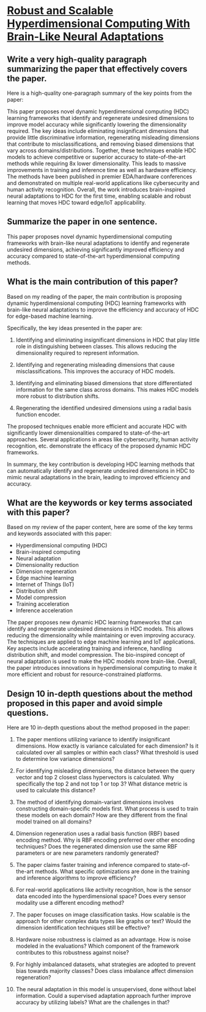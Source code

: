 # [Robust and Scalable Hyperdimensional Computing With Brain-Like Neural   Adaptations](https://arxiv.org/abs/2311.07705)

## Write a very high-quality paragraph summarizing the paper that effectively covers the paper.

 Here is a high-quality one-paragraph summary of the key points from the paper:

This paper proposes novel dynamic hyperdimensional computing (HDC) learning frameworks that identify and regenerate undesired dimensions to improve model accuracy while significantly lowering the dimensionality required. The key ideas include eliminating insignificant dimensions that provide little discriminative information, regenerating misleading dimensions that contribute to misclassifications, and removing biased dimensions that vary across domains/distributions. Together, these techniques enable HDC models to achieve competitive or superior accuracy to state-of-the-art methods while requiring 8x lower dimensionality. This leads to massive improvements in training and inference time as well as hardware efficiency. The methods have been published in premier EDA/hardware conferences and demonstrated on multiple real-world applications like cybersecurity and human activity recognition. Overall, the work introduces brain-inspired neural adaptations to HDC for the first time, enabling scalable and robust learning that moves HDC toward edge/IoT applicability.


## Summarize the paper in one sentence.

 This paper proposes novel dynamic hyperdimensional computing frameworks with brain-like neural adaptations to identify and regenerate undesired dimensions, achieving significantly improved efficiency and accuracy compared to state-of-the-art hyperdimensional computing methods.


## What is the main contribution of this paper?

 Based on my reading of the paper, the main contribution is proposing dynamic hyperdimensional computing (HDC) learning frameworks with brain-like neural adaptations to improve the efficiency and accuracy of HDC for edge-based machine learning. 

Specifically, the key ideas presented in the paper are:

1) Identifying and eliminating insignificant dimensions in HDC that play little role in distinguishing between classes. This allows reducing the dimensionality required to represent information.

2) Identifying and regenerating misleading dimensions that cause misclassifications. This improves the accuracy of HDC models. 

3) Identifying and eliminating biased dimensions that store differentiated information for the same class across domains. This makes HDC models more robust to distribution shifts.

4) Regenerating the identified undesired dimensions using a radial basis function encoder.

The proposed techniques enable more efficient and accurate HDC with significantly lower dimensionalities compared to state-of-the-art approaches. Several applications in areas like cybersecurity, human activity recognition, etc. demonstrate the efficacy of the proposed dynamic HDC frameworks.

In summary, the key contribution is developing HDC learning methods that can automatically identify and regenerate undesired dimensions in HDC to mimic neural adaptations in the brain, leading to improved efficiency and accuracy.


## What are the keywords or key terms associated with this paper?

 Based on my review of the paper content, here are some of the key terms and keywords associated with this paper:

- Hyperdimensional computing (HDC)
- Brain-inspired computing
- Neural adaptation
- Dimensionality reduction
- Dimension regeneration 
- Edge machine learning
- Internet of Things (IoT)
- Distribution shift
- Model compression
- Training acceleration
- Inference acceleration

The paper proposes new dynamic HDC learning frameworks that can identify and regenerate undesired dimensions in HDC models. This allows reducing the dimensionality while maintaining or even improving accuracy. The techniques are applied to edge machine learning and IoT applications. Key aspects include accelerating training and inference, handling distribution shift, and model compression. The bio-inspired concept of neural adaptation is used to make the HDC models more brain-like. Overall, the paper introduces innovations in hyperdimensional computing to make it more efficient and robust for resource-constrained platforms.


## Design 10 in-depth questions about the method proposed in this paper and avoid simple questions.

 Here are 10 in-depth questions about the method proposed in the paper:

1. The paper mentions utilizing variance to identify insignificant dimensions. How exactly is variance calculated for each dimension? Is it calculated over all samples or within each class? What threshold is used to determine low variance dimensions?

2. For identifying misleading dimensions, the distance between the query vector and top 2 closest class hypervectors is calculated. Why specifically the top 2 and not top 1 or top 3? What distance metric is used to calculate this distance? 

3. The method of identifying domain-variant dimensions involves constructing domain-specific models first. What process is used to train these models on each domain? How are they different from the final model trained on all domains?

4. Dimension regeneration uses a radial basis function (RBF) based encoding method. Why is RBF encoding preferred over other encoding techniques? Does the regenerated dimension use the same RBF parameters or are new parameters randomly generated?

5. The paper claims faster training and inference compared to state-of-the-art methods. What specific optimizations are done in the training and inference algorithms to improve efficiency?

6. For real-world applications like activity recognition, how is the sensor data encoded into the hyperdimensional space? Does every sensor modality use a different encoding method?

7. The paper focuses on image classification tasks. How scalable is the approach for other complex data types like graphs or text? Would the dimension identification techniques still be effective?

8. Hardware noise robustness is claimed as an advantage. How is noise modeled in the evaluations? Which component of the framework contributes to this robustness against noise?  

9. For highly imbalanced datasets, what strategies are adopted to prevent bias towards majority classes? Does class imbalance affect dimension regeneration?

10. The neural adaptation in this model is unsupervised, done without label information. Could a supervised adaptation approach further improve accuracy by utilizing labels? What are the challenges in that?
